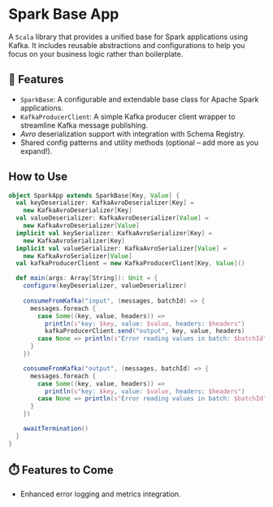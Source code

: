 # Spark Base App

A `Scala` library that provides a unified base for Spark applications using Kafka. It includes reusable abstractions and configurations to help you focus on your business logic rather than boilerplate.

## 🚀 Features

- `SparkBase`: A configurable and extendable base class for Apache Spark applications.
- `KafkaProducerClient`: A simple Kafka producer client wrapper to streamline Kafka message publishing.
- _Avro_ deserialization support with integration with Schema Registry.
- Shared config patterns and utility methods (optional – add more as you expand!).

## How to Use

````scala
object SparkApp extends SparkBase[Key, Value] {
  val keyDeserializer: KafkaAvroDeserializer[Key] =
    new KafkaAvroDeserializer[Key]
  val valueDeserializer: KafkaAvroDeserializer[Value] =
    new KafkaAvroDeserializer[Value]
  implicit val keySerializer: KafkaAvroSerializer[Key] =
    new KafkaAvroSerializer[Key]
  implicit val valueSerializer: KafkaAvroSerializer[Value] =
    new KafkaAvroSerializer[Value]
  val kafkaProducerClient = new KafkaProducerClient[Key, Value]()

  def main(args: Array[String]): Unit = {
    configure(keyDeserializer, valueDeserializer)
    
    consumeFromKafka("input", (messages, batchId) => {
      messages.foreach {
        case Some((key, value, headers)) =>
          println(s"key: $key, value: $value, headers: $headers")
          kafkaProducerClient.send("output", key, value, headers)
        case None => println(s"Error reading values in batch: $batchId")
      }
    })

    consumeFromKafka("output", (messages, batchId) => {
      messages.foreach {
        case Some((key, value, headers)) =>
          println(s"key: $key, value: $value, headers: $headers")
        case None => println(s"Error reading values in batch: $batchId")
      }
    })

    awaitTermination()
  }
}
````

## ⏱️ Features to Come

- Enhanced error logging and metrics integration.